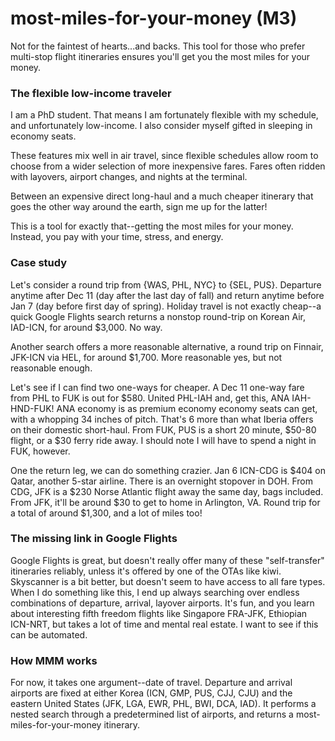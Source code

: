 # most-miles-for-your-money (M3)

Not for the faintest of hearts...and backs. This tool for those who prefer multi-stop flight itineraries ensures you'll get you the most miles for your money.

### The flexible low-income traveler

I am a PhD student.
That means I am fortunately flexible with my schedule, and unfortunately low-income.
I also consider myself gifted in sleeping in economy seats.

These features mix well in air travel, since flexible schedules allow room to choose from a wider selection of more inexpensive fares.
Fares often ridden with layovers, airport changes, and nights at the terminal.

Between an expensive direct long-haul and a much cheaper itinerary that goes the other way around the earth, sign me up for the latter!

This is a tool for exactly that--getting the most miles for your money.
Instead, you pay with your time, stress, and energy.

###  Case study

Let's consider a round trip from {WAS, PHL, NYC} to {SEL, PUS}.
Departure anytime after Dec 11 (day after the last day of fall) and return anytime before Jan 7 (day before first day of spring).
Holiday travel is not exactly cheap--a quick Google Flights search returns a nonstop round-trip on Korean Air, IAD-ICN,  for around $3,000. No way.

Another search offers a more reasonable alternative, a round trip on Finnair, JFK-ICN via HEL, for around $1,700.
More reasonable yes, but not reasonable enough.

Let's see if I can find two one-ways for cheaper.
A Dec 11 one-way fare from PHL to FUK is out for $580.
United PHL-IAH and, get this, ANA IAH-HND-FUK!
ANA economy is as premium economy economy seats can get, with a whopping 34 inches of pitch.
That's 6 more than what Iberia offers on their domestic short-haul.
From FUK, PUS is a short 20 minute, $50-80 flight, or a $30 ferry ride away.
I should note I will have to spend a night in FUK, however.

One the return leg, we can do something crazier.
Jan 6 ICN-CDG is $404 on Qatar, another 5-star airline.
There is an overnight stopover in DOH.
From CDG, JFK is a $230 Norse Atlantic flight away the same day, bags included.
From JFK, it'll be around $30 to get to home in Arlington, VA.
Round trip for a total of around $1,300, and a lot of miles too!

### The missing link in Google Flights

Google Flights is great, but doesn't really offer many of these "self-transfer" itineraries reliably, unless it's offered by one of the OTAs like kiwi.
Skyscanner is a bit better, but doesn't seem to have access to all fare types.
When I do something like this, I end up always searching over endless combinations of departure, arrival, layover airports.
It's fun, and you learn about interesting fifth freedom flights like Singapore FRA-JFK, Ethiopian ICN-NRT, but takes a lot of time and mental real estate.
I want to see if this can be automated.

### How MMM works

For now, it takes one argument--date of travel.
Departure and arrival airports are fixed at either Korea (ICN, GMP, PUS, CJJ, CJU) and the eastern United States (JFK, LGA, EWR, PHL, BWI, DCA, IAD).
It performs a nested search through a predetermined list of airports, and returns a most-miles-for-your-money itinerary.
